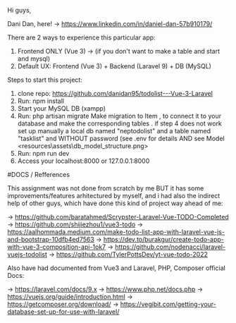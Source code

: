 Hi guys, 

Dani Dan, here! ->  https://www.linkedin.com/in/daniel-dan-57b910179/

There are 2 ways to experience this particular app: 
1. Frontend ONLY (Vue 3) -> (if you don't want to make a table and start and mysql)
2. Default UX: Frontend (Vue 3) + Backend (Laravel 9) + DB (MySQL)

Steps to start this project:

1. clone repo: https://github.com/danidan95/todolist---Vue-3-Laravel
2. Run: npm install
3. Start your MySQL DB (xampp)
4. Run: php artisan migrate Make migration to Item , to connect it to your database and make the corresponding tables .
        if step 4 does not work set up manually a local db named "neptodolist" and a table named "tasklist" and WITHOUT password (see .env for details AND see Model <resources\assets\db_model_structure.png>
5. Run: npm run dev
6. Access your localhost:8000 or 127.0.0.1:8000

#DOCS / Refferences

This assignment was not done from scratch by me BUT it has some improvements/features arhitectured by myself, and i had also the indirect help of other guys, which have done this kind of project way ahead of me:

-> https://github.com/baratahmed/Scrypster-Laravel-Vue-TODO-Completed
-> https://github.com/shijiezhou1/vue3-todo
-> https://aalhommada.medium.com/make-todo-list-app-with-laravel-vue-js-and-bootstrap-10dfb4ed7563
-> https://dev.to/burakgur/create-todo-app-with-vue-3-composition-api-1ok7
-> https://github.com/nodenacci/laravel-vuejs-todolist
-> https://github.com/TylerPottsDev/yt-vue-todo-2022

Also have had documented from Vue3 and Laravel, PHP, Composer official Docs:

-> https://laravel.com/docs/9.x
-> https://www.php.net/docs.php
-> https://vuejs.org/guide/introduction.html
-> https://getcomposer.org/download/
-> https://vegibit.com/getting-your-database-set-up-for-use-with-laravel/